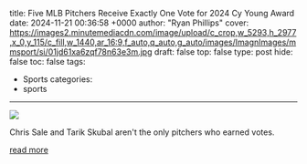 title: Five MLB Pitchers Receive Exactly One Vote for 2024 Cy Young Award
date: 2024-11-21 00:36:58 +0000
author: "Ryan Phillips"
cover: https://images2.minutemediacdn.com/image/upload/c_crop,w_5293,h_2977,x_0,y_115/c_fill,w_1440,ar_16:9,f_auto,q_auto,g_auto/images/ImagnImages/mmsport/si/01jd61xa6zqf78n63e3m.jpg
draft: false
top: false
type: post
hide: false
toc: false
tags:
  - Sports
categories:
  - sports
---

![](https://images2.minutemediacdn.com/image/upload/c_crop,w_5293,h_2977,x_0,y_115/c_fill,w_1440,ar_16:9,f_auto,q_auto,g_auto/images/ImagnImages/mmsport/si/01jd61xa6zqf78n63e3m.jpg)

Chris Sale and Tarik Skubal aren't the only pitchers who earned votes.

[read more](https://www.si.com/mlb/five-pitchers-receive-one-vote-2024-cy-young-award)
